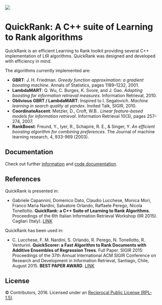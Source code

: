 <img src=http://quickrank.isti.cnr.it/doxygen/banner.png>

QuickRank: A C++ suite of Learning to Rank algorithms
===========

QuickRank is an efficient Learning to Rank toolkit providing several C++ implementation of LtR algorithms.
QuickRank was designed and developed with efficiency in mind. 

The algorithms currently implemented are:
 - **GBRT**: J. H. Friedman. *Greedy function approximation: a gradient boosting machine*. Annals of Statistics, pages 1189–1232, 2001.
 - **LambdaMART**: Q. Wu, C. Burges, K. Svore, and J. Gao. *Adapting boosting for information retrieval measures*. Information Retrieval, 2010.
 - **Oblivious GBRT / LambdaMART**: Inspired to I. Segalovich. *Machine learning in search quality at yandex*. Invited Talk, SIGIR, 2010.
 - **CoordinateAscent**: Metzler, D., Croft, W.B.. *Linear feature-based models for information retrieval*. Information Retrieval 10(3), pages 257–274, 2007.
 - **RankBoost**: Freund, Y., Iyer, R., Schapire, R. E., & Singer, Y. *An efficient boosting algorithm for combining preferences*. The Journal of machine learning research, 4, 933-969 (2003).

Documentation
-------

Check out further [information](http://quickrank.isti.cnr.it) and [code documentation](http://quickrank.isti.cnr.it/doxygen/index.html).  

References
-------

QuickRank is presented in:
 - Gabriele Capannini, Domenico Dato, Claudio Lucchese, Monica Mori, Franco Maria Nardini, Salvatore Orlando, Raffaele Perego, Nicola Tonellotto. **QuickRank: a C++ Suite of Learning to Rank Algorithms**.  Proceedings of the 6th Italian Information Retrieval Workshop (IIR 2015). Cagliari (Italy). [LINK](http://ceur-ws.org/Vol-1404/)
 
QuickRank has been used in:
 - C. Lucchese, F. M. Nardini, S. Orlando, R. Perego, N. Tonellotto, R. Venturini. **QuickScorer: a Fast Algorithm to Rank Documents with Additive Ensembles of Regression Trees**. Full Paper. SIGIR 2015: Proceedings of the 37th Annual International ACM SIGIR Conference on Research and Development in Information Retrieval, Santiago, Chile, August 2015. **BEST PAPER AWARD**.  [LINK](http://dl.acm.org/citation.cfm?id=2767733)

License
-------
© Contributors, 2016. Licensed under an [Reciprocal Public License (RPL-1.5)](https://opensource.org/licenses/RPL-1.5).
